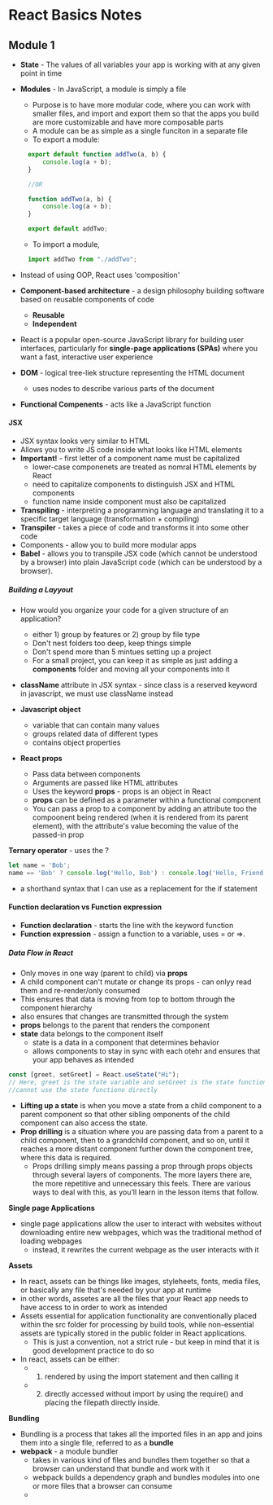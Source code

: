 # React Basics Notes
## Module 1

- **State** - The values of all variables your app is working with at any given point in time
- **Modules** - In JavaScript, a module is simply a file
  - Purpose is to have more modular code, where you can work with smaller files, and import and export them so that the apps you build are more customizable and have more composable parts
  - A module can be as simple as a single funciton in a separate file
  - To export a module:
  ```javascript
    export default function addTwo(a, b) {
        console.log(a + b);
    }

    //OR

    function addTwo(a, b) {
        console.log(a + b);
    }

    export default addTwo;
    ```
  - To import a module,
  ```javascript
    import addTwo from "./addTwo";
    ```

- Instead of using OOP, React uses 'composition'
- **Component-based architecture** - a design philosophy building software based on reusable components of code
  - **Reusable**
  - **Independent**
- React is a popular open-source JavaScript library for building user interfaces, particularly for **single-page applications (SPAs)** where you want a fast, interactive user experience
- **DOM** - logical tree-liek structure representing the HTML document
  - uses nodes to describe various parts of the document

- **Functional Compenents** - acts like a JavaScript function

#### JSX
- JSX syntax looks very similar to HTML
- Allows you to write JS code inside what looks like HTML elements
- **Important!** - first letter of a component name must be capitalized
  - lower-case componenets are treated as nomral HTML elements by React
  - need to capitalize components to distinguish JSX and HTML components
  - function name inside component must also be capitalized
- **Transpiling** - interpreting a programming language and translating it to a specific target language (transformation + compiling)
- **Transpiler** - takes a piece of code and transforms it into some other code
- Components - allow you to build more modular apps
- **Babel** - allows you to transpile JSX code (which cannot be understood by a browser) into plain JavaScript code (which can be understood by a browser).

##### Building a Layyout
- How would you organize your code for a given structure of an application?
  - either 1) group by features or 2) group by file type
  - Don't nest folders too deep, keep things simple
  - Don't spend more than 5 mintues setting up a project
  - For a small project, you can keep it as simple as just adding a **components** folder and moving all your components into it
  

- **className** attribute in JSX syntax - since class is a reserved keyword in javascript, we must use className instead
- **Javascript object**  
  - variable that can contain many values
  - groups related data of different types
  - contains object properties
- **React props**
  - Pass data between components
  - Arguments are passed like HTML attributes
  - Uses the keyword **props** - props is an object in React
  - **props** can be defined as a parameter within a functional component
  - You can pass a prop to a component by adding an attribute too the compoonent being rendered (when it is rendered from its parent element), with the attribute's value becoming the value of the passed-in prop

**Ternary operator** - uses the ?
```jsx
let name = 'Bob';
name == 'Bob' ? console.log('Hello, Bob') : console.log('Hello, Friend');

```
- a shorthand syntax that I can use as a replacement for the if statement


#### Function declaration vs Function expression
- **Function declaration** - starts the line with the keyword function
- **Function expression** - assign a function to a variable, uses = or =>.

##### Data Flow in React
- Only moves in one way (parent to child) via **props**
- A child component can't mutate or change its props - can onlyy read them and re-render/only consumed
- This ensures that data is moving from top to bottom through the component hierarchy
- also ensures that changes are transmitted through the system
- **props** belongs to the parent that renders the component
- **state** data belongs to the component itself
  - state is a data in a component that determines behavior
  - allows components to stay in sync with each otehr and ensures that your app behaves as intended 

```jsx
const [greet, setGreet] = React.useState("Hi");
// Here, greet is the state variable and setGreet is the state function (state function adds a `set` in front of the state variable name by convention)
//cannot use the state functiono directly
```

- **Lifting up a state** is when you move a state from a child component to a parent component so that other sibling omponents of the child component can also access the state.
- **Prop drilling** is a situation where you are passing data from a parent to a child component, then to a grandchild component, and so on, until it reaches a more distant component further down the component tree, where this data is required.
  - Props drilling simply means passing a prop through props objects through several layers of components. The more layers there are, the more repetitive and unnecessary this feels. There are various ways to deal with this, as you’ll learn in the lesson items that follow.

**Single page Applications**
- single page applications allow the user to interact with websites without downloading entire new webpages, which was the traditional method of loading webpages
  - instead, it rewrites the current webpage as the user interacts with it

**Assets**
- In react, assets can be things like images, styleheets, fonts, media files, or basically any file that's needed by your app at runtime
- in other words, assetes are all the files that your React app needs to have access to in order to work as intended
- Assets essential for application functionality are conventionally placed within the src folder for processing by build tools, while non-essential assets are typically stored in the public folder in React applications. 
  - This is just a convention, not a strict rule - but keep in mind that it is good development practice to do so
- In react, assets can be either:
  - 1) rendered by using the import statement and then calling it
  - 2) directly accessed without import by using the require() and placing the filepath directly inside.

**Bundling**
- Bundling is a process that takes all the imported files in an app and joins them into a single file, referred to as a **bundle**
- **webpack** - a module bundler
  - takes in various kind of files and bundles them together so that a browser can understand that bundle and work with it
  - webpack builds a dependency graph and bundles modules into one or more files that a browser can consume
  - 